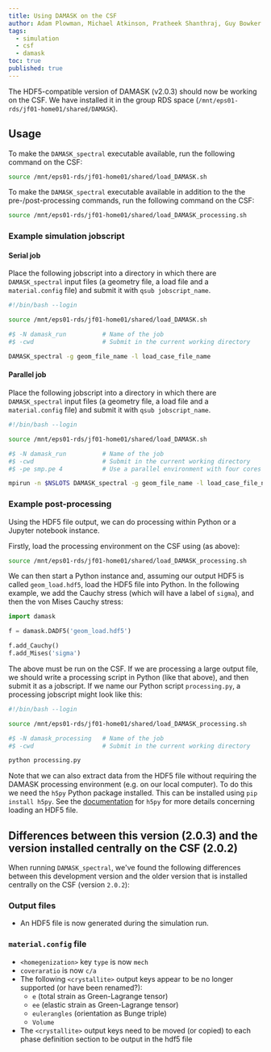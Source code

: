 ```yaml
---
title: Using DAMASK on the CSF
author: Adam Plowman, Michael Atkinson, Pratheek Shanthraj, Guy Bowker
tags:
  - simulation
  - csf
  - damask
toc: true
published: true
---
```


The HDF5-compatible version of DAMASK (v2.0.3) should now be working on the CSF. We have installed it in the group RDS space (`/mnt/eps01-rds/jf01-home01/shared/DAMASK`).

## Usage

To make the `DAMASK_spectral` executable available, run the following command on the CSF:

```bash
source /mnt/eps01-rds/jf01-home01/shared/load_DAMASK.sh
```

To make the `DAMASK_spectral` executable available in addition to the the pre-/post-processing commands, run the following command on the CSF:

```bash
source /mnt/eps01-rds/jf01-home01/shared/load_DAMASK_processing.sh
```

### Example simulation jobscript

#### Serial job

Place the following jobscript into a directory in which there are `DAMASK_spectral` input files (a geometry file, a load file and a `material.config` file) and submit it with `qsub jobscript_name`.

```sh
#!/bin/bash --login

source /mnt/eps01-rds/jf01-home01/shared/load_DAMASK.sh

#$ -N damask_run          # Name of the job
#$ -cwd                   # Submit in the current working directory

DAMASK_spectral -g geom_file_name -l load_case_file_name
```

#### Parallel job

Place the following jobscript into a directory in which there are `DAMASK_spectral` input files (a geometry file, a load file and a `material.config` file) and submit it with `qsub jobscript_name`.

```sh
#!/bin/bash --login

source /mnt/eps01-rds/jf01-home01/shared/load_DAMASK.sh

#$ -N damask_run          # Name of the job
#$ -cwd                   # Submit in the current working directory
#$ -pe smp.pe 4           # Use a parallel environment with four cores

mpirun -n $NSLOTS DAMASK_spectral -g geom_file_name -l load_case_file_name
```

### Example post-processing

Using the HDF5 file output, we can do processing within Python or a Jupyter notebook instance. 

Firstly, load the processing environment on the CSF using (as above):

```sh
source /mnt/eps01-rds/jf01-home01/shared/load_DAMASK_processing.sh
```

We can then start a Python instance and, assuming our output HDF5 is called `geom_load.hdf5`, load the HDF5 file into Python. In the following example,
we add the Cauchy stress (which will have a label of `sigma`), and then the von Mises Cauchy stress:

```python
import damask

f = damask.DADF5('geom_load.hdf5')

f.add_Cauchy()
f.add_Mises('sigma')
```

The above must be run on the CSF. If we are processing a large output file, we should write a processing script in Python (like that above), and then submit it as a jobscript. If we name our Python script `processing.py`, a processing jobscript might look like this:

```sh
#!/bin/bash --login

source /mnt/eps01-rds/jf01-home01/shared/load_DAMASK_processing.sh

#$ -N damask_processing   # Name of the job
#$ -cwd                   # Submit in the current working directory

python processing.py
```

Note that we can also extract data from the HDF5 file without requiring the DAMASK processing environment (e.g. on our local computer). To do this we need the `h5py` Python package installed. This can be installed using `pip install h5py`. See the [documentation](http://docs.h5py.org/en/stable/) for `h5py` for more details concerning loading an HDF5 file.

## Differences between this version (2.0.3) and the version installed centrally on the CSF (2.0.2)

When running `DAMASK_spectral`, we've found the following differences between this development version and the older version that is installed centrally on the CSF (version `2.0.2`):

### Output files

- An HDF5 file is now generated during the simulation run.

### `material.config` file

- `<homegenization>` key `type` is now `mech`
- `coveraratio` is now `c/a`
- The following `<crystallite>` output keys appear to be no longer supported (or have been renamed?):
  - `e` (total strain as Green-Lagrange tensor)
  - `ee` (elastic strain as Green-Lagrange tensor)
  - `eulerangles` (orientation as Bunge triple)
  - `Volume`
- The `<crystallite>` output keys need to be moved (or copied) to each phase definition section to be output in the hdf5 file

